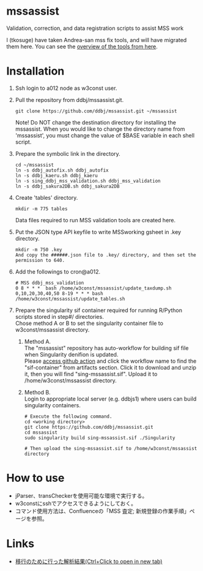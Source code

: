 # mssassist
Validation, correction, and data registration scripts to assist MSS work

I (tkosuge) have taken Andrea-san mss fix tools, and will have migrated them here. You can see the [overview of the tools from here](https://github.com/ddbj/ddbj_curator_assistant/blob/main/README.md#mass-dataset-documentation).

# Installation
1. Ssh login to a012 node as w3const user.
1. Pull the repository from ddbj/mssassist.git.
    ~~~
    git clone https://github.com/ddbj/mssassist.git ~/mssassist
    ~~~
    Note! Do NOT change the destination directory for installing the mssassist. When you would like to change the directory name from 'mssassist', you must change the value of $BASE variable in each shell script.
1. Prepare the symbolic link in the directory.
    ~~~
    cd ~/mssassist
    ln -s ddbj_autofix.sh ddbj_autofix
    ln -s ddbj_kaeru.sh ddbj_kaeru
    ln -s sing_ddbj_mss_validation.sh ddbj_mss_validation
    ln -s ddbj_sakura2DB.sh ddbj_sakura2DB
    ~~~
1. Create 'tables' directory.
    ~~~
    mkdir -m 775 tables
    ~~~
    Data files required to run MSS validation tools are created here.
1. Put the JSON type API keyfile to write MSSworking gsheet in .key directory.
   ~~~
   mkdir -m 750 .key
   And copy the ######.json file to .key/ directory, and then set the permission to 640.
   ~~~
1. Add the followings to cron@a012.
    ~~~
    # MSS ddbj_mss_validation
    0 8 * * *  bash /home/w3const/mssassist/update_taxdump.sh
    0,10,20,30,40,50 8-19 * * * bash /home/w3const/mssassist/update_tables.sh
    ~~~
1. Prepare the singularity sif container required for running R/Python scripts stored in step#/ directories.  
   Chose method A or B to set the singularity container file to w3const/mssassist directory. 

   1. Method A.  
      The "mssassist" repository has auto-workflow for building sif file when Singularity denifion is updated.  
      Please [access github action](https://github.com/ddbj/mssassist/actions) and click the workflow name to find the "sif-container" from artifacts section. Click it to download and unzip it, then you will find "sing-mssassist.sif". Upload it to /home/w3const/mssassist directory.

   1. Method B.  
      Login to appropriate local server (e.g. ddbjs1) where users can build singularity containers.
      ~~~
      # Execute the following command.
      cd <working directory>
      git clone https://github.com/ddbj/mssassist.git
      cd mssassist
      sudo singularity build sing-mssassist.sif ./Singularity
       
      # Then upload the sing-mssassist.sif to /home/w3const/mssassist directory 
      ~~~

# How to use
- jParser、transCheckerを使用可能な環境で実行する。
- w3constにsshでアクセスできるようにしておく。
- コマンド使用方法は、Confluenceの「MSS 査定; 新規登録の作業手順」ページを参照。

# Links
- [移行のために行った解析結果(Ctrl+Click to open in new tab)][mss validation tools解析]

[mss validation tools解析]:https://docs.google.com/document/d/1qdvaYgYwO0oA49H1lJf_P16XcGtYWAWD7XbIltqimm8/edit?pli=1&tab=t.0#heading=h.bbg6c1jm8mfl

